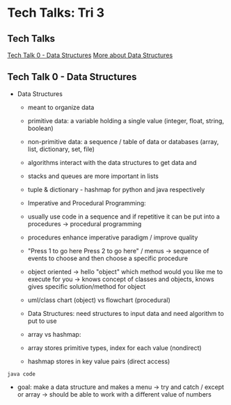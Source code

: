# Tech Talks: Tri 3 #

## Tech Talks ##
[Tech Talk 0 - Data Structures](#tech-talk-0---data-structures)
[More about Data Structures](https://youtu.be/dQw4w9WgXcQ)

## Tech Talk 0 - Data Structures ##

* Data Structures
  * meant to organize data
  * primitive data: a variable holding a single value (integer, float, string, boolean) 
  * non-primitive data: a sequence / table of data or databases (array, list, dictionary, set, file)
  * algorithms interact with the data structures to get data and 


  * stacks and queues are more important in lists
  * tuple & dictionary - hashmap for python and java respectively
  * Imperative and Procedural Programming:
  * usually use code in a sequence and if repetitive it can be put into a procedures -> procedural programming
  * procedures enhance imperative paradigm / improve quality
  * "Press 1 to go here Press 2 to go here" / menus -> sequence of events to choose and then choose a specific procedure
  * object oriented -> hello "object" which method would you like me to execute for you -> knows concept of classes and objects, knows gives specific solution/method for object
  * uml/class chart (object) vs flowchart (procedural)



  * Data Structures: need structures to input data and need algorithm to put to use
  * array vs hashmap: 
  * array stores primitive types, index for each value (nondirect)
  * hashmap stores in key value pairs (direct access)

```java code```

  * goal: make a data structure and makes a menu -> try and catch / except or array -> should be able to work with a different value of numbers

